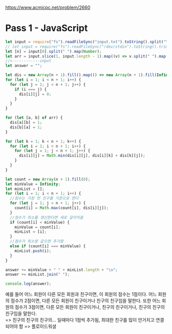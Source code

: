 https://www.acmicpc.net/problem/2660

# Pass 1 - JavaScript
~~~javascript
let input = require("fs").readFileSync("input.txt").toString().split("\n");
// let input = require("fs").readFileSync("/dev/stdin").toString().trim().split('\n');
let [n] = input[0].split(" ").map(Number);
let arr = input.slice(1, input.length - 1).map((v) => v.split(" ").map(Number));
//<------------input
let answer = "";

let dis = new Array(n + 1).fill().map(() => new Array(n + 1).fill(Infinity));
for (let i = 1; i < n + 1; i++) {
  for (let j = 1; j < n + 1; j++) {
    if (i === j) {
      dis[i][j] = 0;
    }
  }
}

for (let [a, b] of arr) {
  dis[a][b] = 1;
  dis[b][a] = 1;
}

for (let k = 1; k < n + 1; k++) {
  for (let i = 1; i < n + 1; i++) {
    for (let j = 1; j < n + 1; j++) {
      dis[i][j] = Math.min(dis[i][j], dis[i][k] + dis[k][j]);
    }
  }
}

let count = new Array(n + 1).fill(0);
let minValue = Infinity;
let minList = [];
for (let i = 1; i < n + 1; i++) {
  //점수는 가장 먼 친구를 기준으로 한다
  for (let j = 1; j < n + 1; j++) {
    count[i] = Math.max(count[i], dis[i][j]);
  }
  //점수가 최소를 갱신한다면 새로 갈아치움
  if (count[i] < minValue) {
    minValue = count[i];
    minList = [i];
  }
  //점수가 최소랑 같으면 추가함
  else if (count[i] === minValue) {
    minList.push(i);
  }
}

answer += minValue + " " + minList.length + "\n";
answer += minList.join(" ");

console.log(answer);

~~~


예를 들어 어느 회원이 다른 모든 회원과 친구이면, 이 회원의 점수는 1점이다. 어느 회원의 점수가 2점이면, 다른 모든 회원이 친구이거나 친구의 친구임을 말한다. 또한 어느 회원의 점수가 3점이면, 다른 모든 회원이 친구이거나, 친구의 친구이거나, 친구의 친구의 친구임을 말한다.  
=> 친구의 친구의 친구의... 일때마다 1점씩 추가됨, 최대한 친구를 많이 안거치고 연결되어야 함 => 플로이드워셜  
